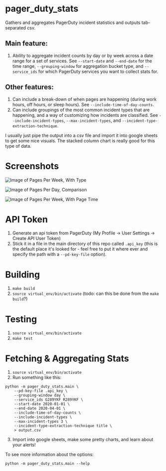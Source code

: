# pager_duty_stats
Gathers and aggregates PagerDuty incident statistics and outputs tab-separated csv. 


## Main feature:
1. Ability to aggregate incident counts by day or by week across a date range for a set of services. See `--start-date` and `--end-date` for the time range, `--grouping-window` for aggregation bucket type, and `--service_ids` for which PagerDuty services you want to collect stats for.

## Other features:
1. Can include a break-down of when pages are happening (during work hours, off hours, or sleep hours). See `--include-time-of-day-counts`.
2. Can include groupings of the most common incident types that are happening, and a way of customizing how incidents are classified. See `--include-incident-types`, `--max-incident-types`, and `--incident-type-extraction-technique`.

I usually just pipe the output into a csv file and import it into google sheets to get some nice visuals. The stacked column chart is really good for this type of data.


# Screenshots
![Image of Pages Per Week, With Type](https://i.ibb.co/4WbPTYk/Screen-Shot-2020-05-18-at-9-46-31-PM.png)

![Image of Pages Per Day, Comparison](https://i.ibb.co/RHbJg1v/Screen-Shot-2020-05-18-at-9-50-32-PM.png)

![Image of Pages Per Week, With Page Time](https://i.ibb.co/rdc08sC/Screen-Shot-2020-05-18-at-9-41-56-PM.png)



# API Token
1. Generate an api token from PagerDuty (My Profile -> User Settings -> Create API User Token)
2. Stick it in a file in the main directory of this repo called `.api_key` (this is the default place it's looked for - feel free to put it where ever and specify the path with a `--pd-key-file` option).


# Building
1. `make build`
2. `source virtual_env/bin/activate` (todo: can this be done from the `make build`?)


# Testing
1. `source virtual_env/bin/activate`
2. `make test`


# Fetching & Aggregating Stats
1. `source virtual_env/bin/activate`
2. Run something like this:

```
python -m pager_duty_stats.main \
	--pd-key-file .api_key \
	--grouping-window day \
	--service_ids G289YKF R289YKF \
	--start-date 2020-01-01 \
	--end-date 2020-04-01 \
	--include-time-of-day-counts \
	--include-incident-types \
	--max-incident-types 3 \
	--incident-type-extraction-technique title \
	> output.csv
```

3. Import into google sheets, make some pretty charts, and learn about your alerts!

To see more information about the options:
```
python -m pager_duty_stats.main --help
```
